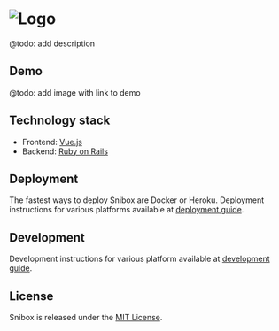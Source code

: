 ![Logo](https://user-images.githubusercontent.com/312873/35063615-acf68302-fbd8-11e7-91c5-0b3b6f5966c4.png)
=

@todo: add description

## Demo
@todo: add image with link to demo

## Technology stack
* Frontend: [Vue.js](https://vuejs.org/)
* Backend: [Ruby on Rails](http://rubyonrails.org/)

## Deployment
The fastest ways to deploy Snibox are Docker or Heroku. Deployment instructions for various platforms
available at [deployment guide](https://github.com/vavgustov/snibox/blob/master/docs#deployment).

## Development
Development instructions for various platform available at 
[development guide](https://github.com/vavgustov/snibox/blob/master/docs#development).

## License
Snibox is released under the [MIT License](https://opensource.org/licenses/MIT).
